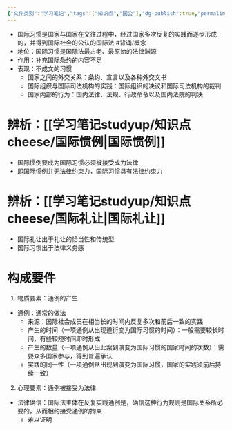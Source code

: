 ```yaml
---
{"文件类别":"学习笔记","tags":["知识点","国公"],"dg-publish":true,"permalink":"/学习笔记studyup/知识点cheese/国际习惯/","dgPassFrontmatter":true,"created":"2024-09-23T21:25:09.946+08:00","updated":"2024-10-25T12:10:33.952+08:00"}
---
```


- 国际习惯是国家与国家在交往过程中，经过国家多次反复的实践而逐步形成的，并得到国际社会的公认的国际法 #背诵/概念 
- 地位：国际习惯是国际法最古老、最原始的法律渊源
- 作用：补充国际条约的内容不足
- 表现：不成文的习惯
	- 国家之间的外交关系：条约、宣言以及各种外交文书
	- 国际组织与国际司法机构的实践：国际组织的决议和国际司法机构的裁判
	- 国家内部的行为：国内法律、法规、行政命令以及国内法院的判决

# 辨析：[[学习笔记studyup/知识点cheese/国际惯例\|国际惯例]]
- 国际惯例要成为国际习惯必须被接受成为法律
- 即国际惯例并无法律约束力，国际习惯具有法律约束力

# 辨析：[[学习笔记studyup/知识点cheese/国际礼让\|国际礼让]]
- 国际礼让出于礼让的恰当性和传统型
- 国际习惯出于法律义务感

# 构成要件
1. 物质要素：通例的产生
- 通例：通常的做法
	- 来源：国际社会成员在相当长的时间内反复多次和前后一致的实践
	- 产生的时间（一项通例从出现道衍变为国际习惯的时间）：一般需要较长时间，有些较短时间即时形成
	- 产生的数量（一项通例从出此案到演变为国际习惯的国家时间的次数）：需要众多国家参与，得到普遍承认
	- 实践的同一性（一项通例从出现到演变为国际习惯，国家的实践须前后持续一致）
2. 心理要素：通例被接受为法律
- 法律确信：国际法主体在反复实践通例是，确信这种行为规则是国际关系所必要的，从而相约接受通例的拘束
	- 难以证明
